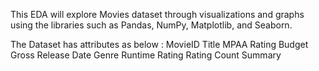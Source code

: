 This EDA will explore Movies dataset through visualizations and graphs using the libraries such as Pandas, NumPy, Matplotlib, and Seaborn.

The Dataset has attributes as below :
MovieID
Title
MPAA Rating
Budget
Gross
Release Date
Genre
Runtime
Rating
Rating Count
Summary